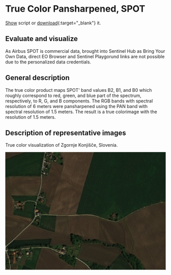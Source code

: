 # True Color Pansharpened, SPOT

<a href="#" id='togglescript'>Show</a> script or [download](script.js){:target="_blank"} it.
<div id='script_view' style="display:none">
{% highlight javascript %}
{% include_relative script.js %}
{% endhighlight %}
</div>

## Evaluate and visualize

As Airbus SPOT is commercial data, brought into Sentinel Hub as Bring Your Own Data, direct EO Browser and Sentinel Playgorund links are not possible due to the personalized data credentials.   

## General description

The true color product maps SPOT' band values B2, B1, and B0 which roughly correspond to red, green, and blue part of the spectrum, respectively, to R, G, and B components. The RGB bands with spectral resolution of 6 meters were pansharpened using the PAN band with spectral resolution of 1.5 meters. The result is a true colorimage with the resolution of 1.5 meters. 

## Description of representative images

True color visualization of Zgornje Konjišče, Slovenia.

![True color visualization of Zgornje Konjišče, Slovenia.](fig/fig1.jpg)
